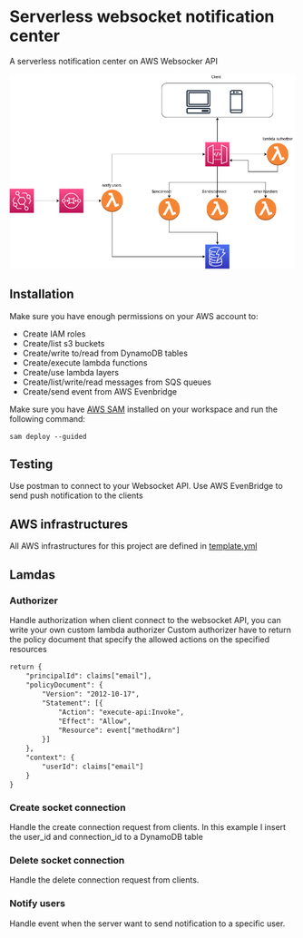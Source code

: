 # Serverless websocket notification center
A serverless notification center on AWS Websocker API

![alt text](https://github.com/phamdinhha/serverless-notification-center/blob/main/imgs/noti-service.drawio.png)

## Installation
Make sure you have enough permissions on your AWS account to:
- Create IAM roles
- Create/list s3 buckets
- Create/write to/read from DynamoDB tables
- Create/execute lambda functions 
- Create/use lambda layers
- Create/list/write/read messages from SQS queues
- Create/send event from AWS Evenbridge

Make sure you have [AWS SAM](https://aws.amazon.com/serverless/sam/) installed on your workspace and run the following command:
```
sam deploy --guided
```

## Testing
Use postman to connect to your Websocket API.
Use AWS EvenBridge to send push notification to the clients

## AWS infrastructures
All AWS infrastructures for this project are defined in [template.yml](https://github.com/phamdinhha/serverless-notification-center/blob/main/template.yaml)


## Lamdas
### Authorizer
Handle authorization when client connect to the websocket API, you can write your own custom lambda authorizer
Custom authorizer have to return the policy document that specify the allowed actions on the specified resources
```
return {
    "principalId": claims["email"],
    "policyDocument": {
        "Version": "2012-10-17",
        "Statement": [{
            "Action": "execute-api:Invoke",
            "Effect": "Allow",
            "Resource": event["methodArn"]
        }]
    },
    "context": {
        "userId": claims["email"]
    }
}
```
### Create socket connection
Handle the create connection request from clients. In this example I insert the user_id and connection_id to a DynamoDB table

### Delete socket connection
Handle the delete connection request from clients.

### Notify users
Handle event when the server want to send notification to a specific user.
